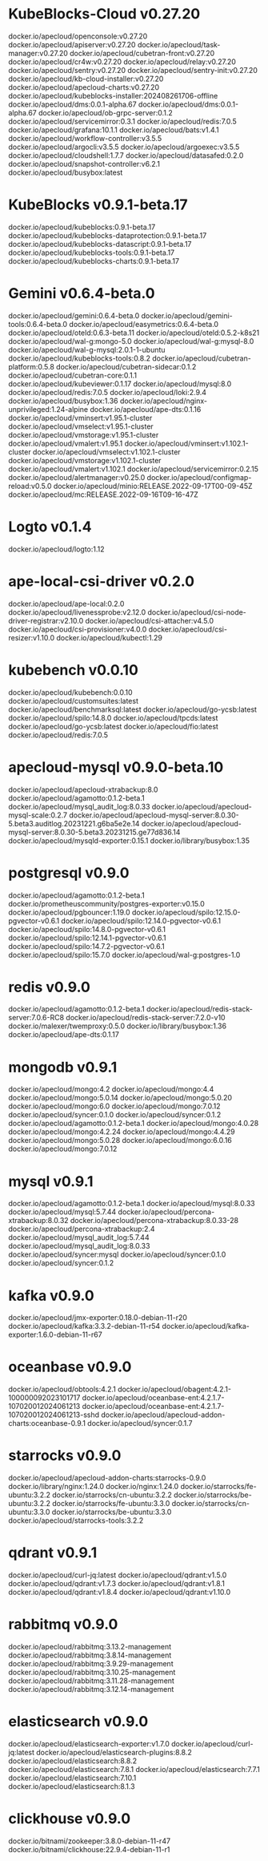 # KubeBlocks-Cloud v0.27.20
docker.io/apecloud/openconsole:v0.27.20
docker.io/apecloud/apiserver:v0.27.20
docker.io/apecloud/task-manager:v0.27.20
docker.io/apecloud/cubetran-front:v0.27.20
docker.io/apecloud/cr4w:v0.27.20
docker.io/apecloud/relay:v0.27.20
docker.io/apecloud/sentry:v0.27.20
docker.io/apecloud/sentry-init:v0.27.20
docker.io/apecloud/kb-cloud-installer:v0.27.20
docker.io/apecloud/apecloud-charts:v0.27.20
docker.io/apecloud/kubeblocks-installer:202408261706-offline
docker.io/apecloud/dms:0.0.1-alpha.67
docker.io/apecloud/dms:0.0.1-alpha.67
docker.io/apecloud/ob-grpc-server:0.1.2
docker.io/apecloud/servicemirror:0.3.1
docker.io/apecloud/redis:7.0.5
docker.io/apecloud/grafana:10.1.1
docker.io/apecloud/bats:v1.4.1
docker.io/apecloud/workflow-controller:v3.5.5
docker.io/apecloud/argocli:v3.5.5
docker.io/apecloud/argoexec:v3.5.5
docker.io/apecloud/cloudshell:1.7.7
docker.io/apecloud/datasafed:0.2.0
docker.io/apecloud/snapshot-controller:v6.2.1
docker.io/apecloud/busybox:latest
# KubeBlocks v0.9.1-beta.17
docker.io/apecloud/kubeblocks:0.9.1-beta.17
docker.io/apecloud/kubeblocks-dataprotection:0.9.1-beta.17
docker.io/apecloud/kubeblocks-datascript:0.9.1-beta.17
docker.io/apecloud/kubeblocks-tools:0.9.1-beta.17
docker.io/apecloud/kubeblocks-charts:0.9.1-beta.17
# Gemini v0.6.4-beta.0
docker.io/apecloud/gemini:0.6.4-beta.0
docker.io/apecloud/gemini-tools:0.6.4-beta.0
docker.io/apecloud/easymetrics:0.6.4-beta.0
docker.io/apecloud/oteld:0.6.3-beta.11
docker.io/apecloud/oteld:0.5.2-k8s21
docker.io/apecloud/wal-g:mongo-5.0
docker.io/apecloud/wal-g:mysql-8.0
docker.io/apecloud/wal-g-mysql:2.0.1-1-ubuntu
docker.io/apecloud/kubeblocks-tools:0.8.2
docker.io/apecloud/cubetran-platform:0.5.8
docker.io/apecloud/cubetran-sidecar:0.1.2
docker.io/apecloud/cubetran-core:0.1.1
docker.io/apecloud/kubeviewer:0.1.17
docker.io/apecloud/mysql:8.0
docker.io/apecloud/redis:7.0.5
docker.io/apecloud/loki:2.9.4
docker.io/apecloud/busybox:1.36
docker.io/apecloud/nginx-unprivileged:1.24-alpine
docker.io/apecloud/ape-dts:0.1.16
docker.io/apecloud/vminsert:v1.95.1-cluster
docker.io/apecloud/vmselect:v1.95.1-cluster
docker.io/apecloud/vmstorage:v1.95.1-cluster
docker.io/apecloud/vmalert:v1.95.1
docker.io/apecloud/vminsert:v1.102.1-cluster
docker.io/apecloud/vmselect:v1.102.1-cluster
docker.io/apecloud/vmstorage:v1.102.1-cluster
docker.io/apecloud/vmalert:v1.102.1
docker.io/apecloud/servicemirror:0.2.15
docker.io/apecloud/alertmanager:v0.25.0
docker.io/apecloud/configmap-reload:v0.5.0
docker.io/apecloud/minio:RELEASE.2022-09-17T00-09-45Z
docker.io/apecloud/mc:RELEASE.2022-09-16T09-16-47Z
# Logto v0.1.4
docker.io/apecloud/logto:1.12
# ape-local-csi-driver v0.2.0
docker.io/apecloud/ape-local:0.2.0
docker.io/apecloud/livenessprobe:v2.12.0
docker.io/apecloud/csi-node-driver-registrar:v2.10.0
docker.io/apecloud/csi-attacher:v4.5.0
docker.io/apecloud/csi-provisioner:v4.0.0
docker.io/apecloud/csi-resizer:v1.10.0
docker.io/apecloud/kubectl:1.29
# kubebench v0.0.10
docker.io/apecloud/kubebench:0.0.10
docker.io/apecloud/customsuites:latest
docker.io/apecloud/benchmarksql:latest
docker.io/apecloud/go-ycsb:latest
docker.io/apecloud/spilo:14.8.0
docker.io/apecloud/tpcds:latest
docker.io/apecloud/go-ycsb:latest
docker.io/apecloud/fio:latest
docker.io/apecloud/redis:7.0.5


# apecloud-mysql v0.9.0-beta.10
docker.io/apecloud/apecloud-xtrabackup:8.0
docker.io/apecloud/agamotto:0.1.2-beta.1
docker.io/apecloud/mysql_audit_log:8.0.33
docker.io/apecloud/apecloud-mysql-scale:0.2.7
docker.io/apecloud/apecloud-mysql-server:8.0.30-5.beta3.auditlog.20231221.g6ba5e2e.14
docker.io/apecloud/apecloud-mysql-server:8.0.30-5.beta3.20231215.ge77d836.14
docker.io/apecloud/mysqld-exporter:0.15.1
docker.io/library/busybox:1.35
# postgresql v0.9.0
docker.io/apecloud/agamotto:0.1.2-beta.1
docker.io/prometheuscommunity/postgres-exporter:v0.15.0
docker.io/apecloud/pgbouncer:1.19.0
docker.io/apecloud/spilo:12.15.0-pgvector-v0.6.1
docker.io/apecloud/spilo:12.14.0-pgvector-v0.6.1
docker.io/apecloud/spilo:14.8.0-pgvector-v0.6.1
docker.io/apecloud/spilo:12.14.1-pgvector-v0.6.1
docker.io/apecloud/spilo:14.7.2-pgvector-v0.6.1
docker.io/apecloud/spilo:15.7.0
docker.io/apecloud/wal-g:postgres-1.0
# redis v0.9.0
docker.io/apecloud/agamotto:0.1.2-beta.1
docker.io/apecloud/redis-stack-server:7.0.6-RC8
docker.io/apecloud/redis-stack-server:7.2.0-v10
docker.io/malexer/twemproxy:0.5.0
docker.io/library/busybox:1.36
docker.io/apecloud/ape-dts:0.1.17
# mongodb v0.9.1
docker.io/apecloud/mongo:4.2
docker.io/apecloud/mongo:4.4
docker.io/apecloud/mongo:5.0.14
docker.io/apecloud/mongo:5.0.20
docker.io/apecloud/mongo:6.0
docker.io/apecloud/mongo:7.0.12
docker.io/apecloud/syncer:0.1.0
docker.io/apecloud/syncer:0.1.2
docker.io/apecloud/agamotto:0.1.2-beta.1
docker.io/apecloud/mongo:4.0.28
docker.io/apecloud/mongo:4.2.24
docker.io/apecloud/mongo:4.4.29
docker.io/apecloud/mongo:5.0.28
docker.io/apecloud/mongo:6.0.16
docker.io/apecloud/mongo:7.0.12
# mysql v0.9.1
docker.io/apecloud/agamotto:0.1.2-beta.1
docker.io/apecloud/mysql:8.0.33
docker.io/apecloud/mysql:5.7.44
docker.io/apecloud/percona-xtrabackup:8.0.32
docker.io/apecloud/percona-xtrabackup:8.0.33-28
docker.io/apecloud/percona-xtrabackup:2.4
docker.io/apecloud/mysql_audit_log:5.7.44
docker.io/apecloud/mysql_audit_log:8.0.33
docker.io/apecloud/syncer:mysql
docker.io/apecloud/syncer:0.1.0
docker.io/apecloud/syncer:0.1.2
# kafka v0.9.0
docker.io/apecloud/jmx-exporter:0.18.0-debian-11-r20
docker.io/apecloud/kafka:3.3.2-debian-11-r54
docker.io/apecloud/kafka-exporter:1.6.0-debian-11-r67
# oceanbase v0.9.0
docker.io/apecloud/obtools:4.2.1
docker.io/apecloud/obagent:4.2.1-100000092023101717
docker.io/apecloud/oceanbase-ent:4.2.1.7-107020012024061213
docker.io/apecloud/oceanbase-ent:4.2.1.7-107020012024061213-sshd
docker.io/apecloud/apecloud-addon-charts:oceanbase-0.9.1
docker.io/apecloud/syncer:0.1.7

# starrocks v0.9.0
docker.io/apecloud/apecloud-addon-charts:starrocks-0.9.0
docker.io/library/nginx:1.24.0
docker.io/nginx:1.24.0
docker.io/starrocks/fe-ubuntu:3.2.2
docker.io/starrocks/cn-ubuntu:3.2.2
docker.io/starrocks/be-ubuntu:3.2.2
docker.io/starrocks/fe-ubuntu:3.3.0
docker.io/starrocks/cn-ubuntu:3.3.0
docker.io/starrocks/be-ubuntu:3.3.0
docker.io/apecloud/starrocks-tools:3.2.2

# qdrant v0.9.1
docker.io/apecloud/curl-jq:latest
docker.io/apecloud/qdrant:v1.5.0
docker.io/apecloud/qdrant:v1.7.3
docker.io/apecloud/qdrant:v1.8.1
docker.io/apecloud/qdrant:v1.8.4
docker.io/apecloud/qdrant:v1.10.0
# rabbitmq v0.9.0
docker.io/apecloud/rabbitmq:3.13.2-management
docker.io/apecloud/rabbitmq:3.8.14-management
docker.io/apecloud/rabbitmq:3.9.29-management
docker.io/apecloud/rabbitmq:3.10.25-management
docker.io/apecloud/rabbitmq:3.11.28-management
docker.io/apecloud/rabbitmq:3.12.14-management
# elasticsearch v0.9.0
docker.io/apecloud/elasticsearch-exporter:v1.7.0
docker.io/apecloud/curl-jq:latest
docker.io/apecloud/elasticsearch-plugins:8.8.2
docker.io/apecloud/elasticsearch:8.8.2
docker.io/apecloud/elasticsearch:7.8.1
docker.io/apecloud/elasticsearch:7.7.1
docker.io/apecloud/elasticsearch:7.10.1
docker.io/apecloud/elasticsearch:8.1.3
# clickhouse v0.9.0
docker.io/bitnami/zookeeper:3.8.0-debian-11-r47
docker.io/bitnami/clickhouse:22.9.4-debian-11-r1
